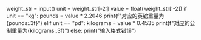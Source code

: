 weight_str = input()
unit = weight_str[-2:]
value = float(weight_str[:-2])
if unit == "kg":
    pounds = value * 2.2046
    print(f"对应的英镑重量为{pounds:.3f}")
elif unit == "pd":
    kilograms = value * 0.4535
    print(f"对应的公制重量为{kilograms:.3f}")
else:
    print("输入格式错误")
